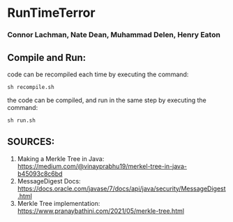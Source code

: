 # RunTimeTerror
### Connor Lachman, Nate Dean, Muhammad Delen, Henry Eaton
## Compile and Run:

code can be recompiled each time by executing the command:
```
sh recompile.sh
```

the code can be compiled, and run in the same step by executing the command:
```
sh run.sh
```


## SOURCES:

1. Making a Merkle Tree in Java: https://medium.com/@vinayprabhu19/merkel-tree-in-java-b45093c8c6bd
2. MessageDigest Docs: https://docs.oracle.com/javase/7/docs/api/java/security/MessageDigest.html
3. Merkle Tree implementation: https://www.pranaybathini.com/2021/05/merkle-tree.html

